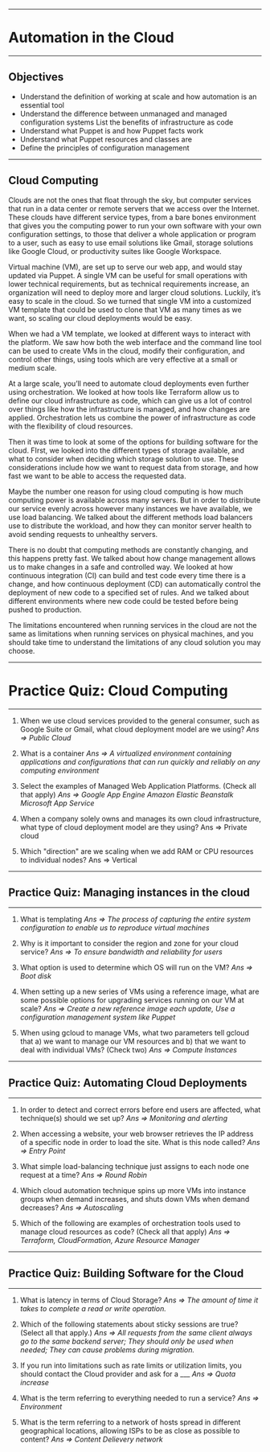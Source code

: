 ***

<h1>Automation in the Cloud</h1>

***

<h2>Objectives</h2>

- Understand the definition of working at scale and how automation is an essential tool
- Understand the difference between unmanaged and managed configuration systems
List the benefits of infrastructure as code
- Understand what Puppet is and how Puppet facts work
- Understand what Puppet resources and classes are
- Define the principles of configuration management

***

Cloud Computing
---

Clouds are not the ones that float through the sky, but computer services that run in a data center or remote servers that we access over the Internet. These clouds have different service types, from a bare bones environment that gives you the computing power to run your own software with your own configuration settings, to those that deliver a whole application or program to a user, such as easy to use email solutions like Gmail, storage solutions like Google Cloud, or productivity suites like Google Workspace. 

Virtual machine (VM), are set up to serve our web app, and would stay updated via Puppet. A single VM can be useful for small operations with lower technical requirements, but as technical requirements increase, an organization will need to deploy more and larger cloud solutions. Luckily, it’s easy to scale in the cloud. So we turned that single VM into a customized VM template that could be used to clone that VM as many times as we want, so scaling our cloud deployments would be easy. 

When we had a VM template, we looked at different ways to interact with the platform. We saw how both the web interface and the command line tool can be used to create VMs in the cloud, modify their configuration, and control other things, using tools which are very effective at a small or medium scale. 

At a large scale, you’ll need to automate cloud deployments even further using orchestration. We looked at how tools like Terraform allow us to define our cloud infrastructure as code, which can give us a lot of control over things like how the infrastructure is managed, and how changes are applied. Orchestration lets us combine the power of infrastructure as code with the flexibility of cloud resources. 

Then it was time to look at some of the options for building software for the cloud. FIrst, we looked into the different types of storage available, and what to consider when deciding which storage solution to use. These considerations include how we want to request data from storage, and how fast we want to be able to access the requested data.

Maybe the number one reason for using cloud computing is how much computing power is available across many servers. But in order to distribute our service evenly across however many instances we have available, we use load balancing. We talked about the different methods load balancers use to distribute the workload, and how they can monitor server health to avoid sending requests to unhealthy servers. 

There is no doubt that computing methods are constantly changing, and this happens pretty fast. We talked about how change management allows us to make changes in a safe and controlled way. We looked at how continuous integration (CI) can build and test code every time there is a change, and how continuous deployment (CD) can automatically control the deployment of new code to a specified set of rules. And we talked about different environments where new code could be tested before being pushed to production. 

The limitations encountered when running services in the cloud are not the same as limitations when running services on physical machines, and you should take time to understand the limitations of any cloud solution you may choose. 

***
Practice Quiz: Cloud Computing
===

***

1. When we use cloud services provided to the general consumer, such as Google Suite or Gmail, what cloud deployment model are we using?
*Ans => Public Cloud*

2. What is a container
*Ans => A virtualized environment containing applications and configurations that can run quickly and reliably on any computing environment*

3. Select the examples of Managed Web Application Platforms. (Check all that apply)
*Ans => 
Google App Engine
Amazon Elastic Beanstalk
Microsoft App Service*

4. When a company solely owns and manages its own cloud infrastructure, what type of cloud deployment model are they using?
Ans => Private cloud

5. Which "direction" are we scaling when we add RAM or CPU resources to individual nodes?
Ans => Vertical


***
Practice Quiz: Managing instances in the cloud
---
***
1. What is templating
*Ans => The process of capturing the entire system configuration to enable us to reproduce virtual machines*

2. Why is it important to consider the region and zone for your cloud service?
*Ans => To ensure bandwidth and reliability for users*

3. What option is used to determine which OS will run on the VM?
*Ans => Boot disk*

4. When setting up a new series of VMs using a reference image, what are some possible options for upgrading services running on our VM at scale?
*Ans => 
Create a new reference image each update,
Use a configuration management system like Puppet*

5. When using gcloud to manage VMs, what two parameters tell gcloud that a) we want to manage our VM resources and b) that we want to deal with individual VMs? (Check two)
*Ans => 
Compute
Instances*

***
Practice Quiz: Automating Cloud Deployments
---
***
1. In order to detect and correct errors before end users are affected, what technique(s) should we set up?
*Ans => Monitoring and alerting*

2. When accessing a website, your web browser retrieves the IP address of a specific node in order to load the site. What is this node called?
*Ans => Entry Point*

3. What simple load-balancing technique just assigns to each node one request at a time?
*Ans => Round Robin*

4. Which cloud automation technique spins up more VMs into instance groups when demand increases, and shuts down VMs when demand decreases?
*Ans => Autoscaling*

5. Which of the following are examples of orchestration tools used to manage cloud resources as code? (Check all that apply)
*Ans =>
Terraform,
CloudFormation,
Azure Resource Manager*

***
Practice Quiz: Building Software for the Cloud
---
***
1. What is latency in terms of Cloud Storage?
*Ans => The amount of time it takes to complete a read or write operation.*

2. Which of the following statements about sticky sessions are true? (Select all that apply.)
*Ans =>
All requests from the same client always go to the same backend server;
They should only be used when needed;
They can cause problems during migration.*

3. If you run into limitations such as rate limits or utilization limits, you should contact the Cloud provider and ask for a ___
*Ans => Quota increase*

4. What is the term referring to everything needed to run a service?
*Ans => Environment*

5. What is the term referring to a network of hosts spread in different geographical locations, allowing ISPs to be as close as possible to content?
*Ans => Content Delievery network*

